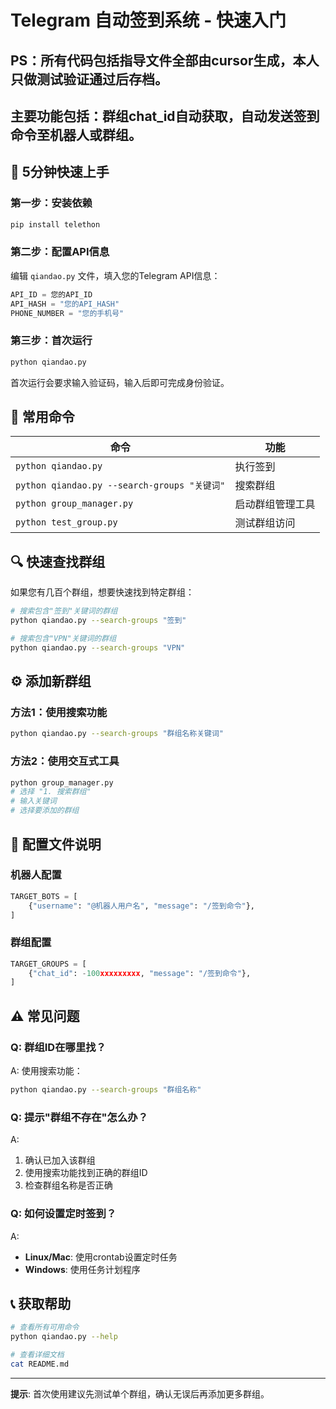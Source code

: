 # Telegram 自动签到系统 - 快速入门
##  PS：所有代码包括指导文件全部由cursor生成，本人只做测试验证通过后存档。
##  主要功能包括：群组chat_id自动获取，自动发送签到命令至机器人或群组。


## 🚀 5分钟快速上手

### 第一步：安装依赖
```bash
pip install telethon
```

### 第二步：配置API信息
编辑 `qiandao.py` 文件，填入您的Telegram API信息：
```python
API_ID = 您的API_ID
API_HASH = "您的API_HASH"
PHONE_NUMBER = "您的手机号"
```

### 第三步：首次运行
```bash
python qiandao.py
```
首次运行会要求输入验证码，输入后即可完成身份验证。

## 🎯 常用命令

| 命令 | 功能 |
|------|------|
| `python qiandao.py` | 执行签到 |
| `python qiandao.py --search-groups "关键词"` | 搜索群组 |
| `python group_manager.py` | 启动群组管理工具 |
| `python test_group.py` | 测试群组访问 |

## 🔍 快速查找群组

如果您有几百个群组，想要快速找到特定群组：

```bash
# 搜索包含"签到"关键词的群组
python qiandao.py --search-groups "签到"

# 搜索包含"VPN"关键词的群组  
python qiandao.py --search-groups "VPN"
```

## ⚙️ 添加新群组

### 方法1：使用搜索功能
```bash
python qiandao.py --search-groups "群组名称关键词"
```

### 方法2：使用交互式工具
```bash
python group_manager.py
# 选择 "1. 搜索群组"
# 输入关键词
# 选择要添加的群组
```

## 📝 配置文件说明

### 机器人配置
```python
TARGET_BOTS = [
    {"username": "@机器人用户名", "message": "/签到命令"},
]
```

### 群组配置
```python
TARGET_GROUPS = [
    {"chat_id": -100xxxxxxxxx, "message": "/签到命令"},
]
```

## ⚠️ 常见问题

### Q: 群组ID在哪里找？
A: 使用搜索功能：
```bash
python qiandao.py --search-groups "群组名称"
```

### Q: 提示"群组不存在"怎么办？
A: 
1. 确认已加入该群组
2. 使用搜索功能找到正确的群组ID
3. 检查群组名称是否正确

### Q: 如何设置定时签到？
A: 
- **Linux/Mac**: 使用crontab设置定时任务
- **Windows**: 使用任务计划程序

## 📞 获取帮助

```bash
# 查看所有可用命令
python qiandao.py --help

# 查看详细文档
cat README.md
```

---

**提示**: 首次使用建议先测试单个群组，确认无误后再添加更多群组。 

